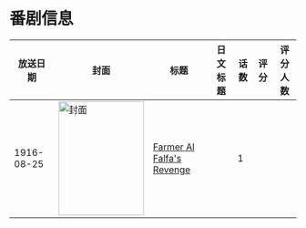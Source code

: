 # 番剧信息

|放送日期|封面|标题|日文标题|话数|评分|评分人数|
|---|---|---|---|---|---|---|
|1916-08-25|<img src="//lain.bgm.tv/pic/cover/c/f7/73/258857_eYQdV.jpg" alt="封面" style="width:150px;height:200px;object-fit:cover;">|[Farmer Al Falfa's Revenge](https://bangumi.tv/subject/258857)||1|||
